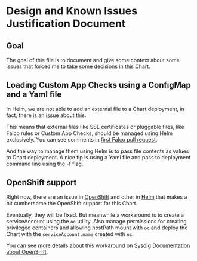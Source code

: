 # Design and Known Issues Justification Document

## Goal

The goal of this file is to document and give some context about some issues that
forced me to take some decisions in this Chart.

## Loading Custom App Checks using a ConfigMap and a Yaml file

In Helm, we are not able to add an external file to a Chart deployment, in fact,
there is an [issue](https://github.com/helm/helm/issues/3276) about this.

This means that external files like SSL certificates or pluggable files, like
Falco rules or Custom App Checks, should be managed using Helm exclusively. You
can see comments in [first Falco pull request](https://github.com/nholuongut/charts/pull/5853).

And the way to manage them using Helm is to pass file contents as values to Chart
deployment. A nice tip is using a Yaml file and pass to deployment command line
using the -f flag.

## OpenShift support

Right now, there are an issue in [OpenShift](https://github.com/openshift/origin/issues/20788)
and other in [Helm](https://github.com/helm/helm/issues/4533) that makes a bit
cumbersome the OpenShift support for this Chart.

Eventually, they will be fixed. But meanwhile a workaround is to create a
serviceAccount using the `oc` utility. Also manage permissions for creating privileged
containers and allowing hostPath mount with `oc` and deploy the Chart with the
`serviceAccount.name` created with `oc`.

You can see more details about this workaround on [Sysdig Documentation about OpenShift](https://sysdigdocs.atlassian.net/wiki/spaces/Platform/pages/256671843/).
